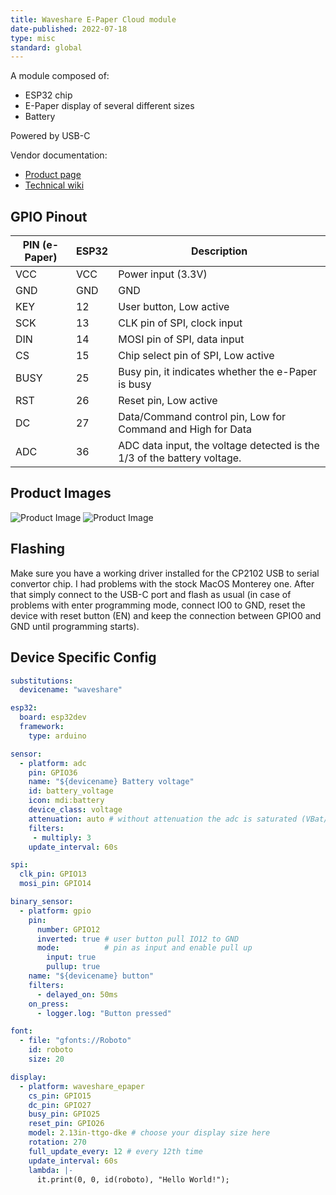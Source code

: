 ```yaml
---
title: Waveshare E-Paper Cloud module
date-published: 2022-07-18
type: misc
standard: global
---
```


A module composed of:

- ESP32 chip
- E-Paper display of several different sizes
- Battery

Powered by USB-C

Vendor documentation:

- [Product page](https://www.waveshare.com/2.13inch-e-paper-cloud-module.htm)
- [Technical wiki](https://www.waveshare.com/wiki/2.13inch_e-Paper_Cloud_Module)

## GPIO Pinout

| PIN (e-Paper) | ESP32 | Description                                                             |
|---------------|-------|-------------------------------------------------------------------------|
| VCC           | VCC   | Power input (3.3V)                                                      |
| GND           | GND   | GND                                                                     |
| KEY           | 12    | User button, Low active                                                 |
| SCK           | 13    | CLK pin of SPI, clock input                                             |
| DIN           | 14    | MOSI pin of SPI, data input                                             |
| CS            | 15    | Chip select pin of SPI, Low active                                      |
| BUSY          | 25    | Busy pin, it indicates whether the e-Paper is busy                      |
| RST           | 26    | Reset pin, Low active                                                   |
| DC            | 27    | Data/Command control pin, Low for Command and High for Data             |
| ADC           | 36    | ADC data input, the voltage detected is the 1/3 of the battery voltage. |

## Product Images

![Product Image](waveshare213_front.jpg "Product front")
![Product Image](waveshare213_back.jpg "Product back")

## Flashing

Make sure you have a working driver installed for the CP2102 USB to serial convertor chip. I had problems with the stock MacOS Monterey one.
After that simply connect to the USB-C port and flash as usual (in case of problems with enter programming mode, connect IO0 to GND, 
reset the device with reset button (EN) and keep the connection between GPIO0 and GND until programming starts).

## Device Specific Config

```yaml
substitutions:
  devicename: "waveshare"

esp32:
  board: esp32dev
  framework:
    type: arduino

sensor:
  - platform: adc
    pin: GPIO36
    name: "${devicename} Battery voltage"
    id: battery_voltage
    icon: mdi:battery
    device_class: voltage
    attenuation: auto # without attenuation the adc is saturated (VBat/3 > 1.1 V)
    filters:
     - multiply: 3
    update_interval: 60s

spi:
  clk_pin: GPIO13
  mosi_pin: GPIO14

binary_sensor:
  - platform: gpio
    pin: 
      number: GPIO12
      inverted: true # user button pull IO12 to GND
      mode:          # pin as input and enable pull up
        input: true
        pullup: true
    name: "${devicename} button"
    filters:
      - delayed_on: 50ms
    on_press:
      - logger.log: "Button pressed"

font:
  - file: "gfonts://Roboto"
    id: roboto
    size: 20

display:
  - platform: waveshare_epaper
    cs_pin: GPIO15
    dc_pin: GPIO27
    busy_pin: GPIO25
    reset_pin: GPIO26
    model: 2.13in-ttgo-dke # choose your display size here
    rotation: 270
    full_update_every: 12 # every 12th time
    update_interval: 60s
    lambda: |-
      it.print(0, 0, id(roboto), "Hello World!");
```
